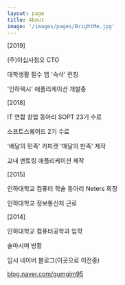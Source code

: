 ```yaml
---
layout: page
title: About
image: '/images/pages/BrightMe.jpg'
---
```


[2019]

(주)이십사점오 CTO

대학생활 필수 앱 '슥삭' 런칭

'인하택시' 애플리케이션 개발중

[2018]

IT 연합 창업 동아리 SOPT 23기 수료

소프트스퀘어드 2기 수료

'배달의 민족' 카피캣 '매달의 만족' 제작

교내 멘토링 애플리케이션 제작

[2015]

인하대학교 컴퓨터 학술 동아리 Neters 회장

인하대학교 정보통신처 근로

[2014]

인하대학교 컴퓨터공학과 입학

술마시며 방황





임시 네이버 블로그(이곳으로 이전중)

[blog.naver.com/gumgim95](<https://blog.naver.com/gumgim95>)
